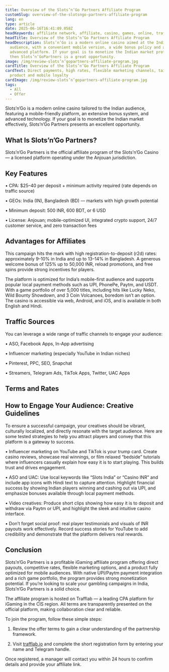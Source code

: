 ```yaml
---
title: Overview of the Slots’n’Go Partners Affiliate Program
customSlug: overview-of-the-slotsngo-partners-affiliate-program
lang: en
type: article
date: 2025-06-16T16:41:09.058Z
headKeywords: affiliate network, affiliate, casino, games, online, traffic
headTitle: Overview of the Slots’n’Go Partners Affiliate Program
headDescription: Slots’n’Go is a modern online casino aimed at the Indian
  audience, with a convenient mobile version, a wide bonus policy and an
  advanced platform. If your goal is to monetize the Indian market profitably,
  then Slots’n’GoPartners is a great opportunity.
image: /img/review-slots’n’gopartners-affiliate-program.jpg
cardTitle: Overview of the Slots’n’Go Partners Affiliate Program
cardText: Direct payments, high rates, flexible marketing channels, tailored
  product and mobile loyalty
cardImage: /img/review-slots’n’gopartners-affiliate-program.jpg
tags:
  - All
  - Offer
---
```

Slots’n’Go is a modern online casino tailored to the Indian audience, featuring a mobile-friendly platform, an extensive bonus system, and advanced technology. If your goal is to monetize the Indian market effectively, Slots’n’Go Partners presents an excellent opportunity.

## What Is Slots’n’Go Partners?

Slots’n’Go Partners is the official affiliate program of the Slots’n’Go Casino — a licensed platform operating under the Anjouan jurisdiction.

## Key Features

• CPA: $25–40 per deposit + minimum activity required (rate depends on traffic source)

• GEOs: India (IN), Bangladesh (BD) — markets with high growth potential

• Minimum deposit: 500 INR, 600 BDT, or 6 USD

• License: Anjouan; mobile-optimized UI, integrated crypto support, 24/7 customer service, and zero transaction fees

## Advantages for Affiliates

This campaign hits the mark with high registration-to-deposit (r2d) rates: approximately 9–10% in India and up to 13–14% in Bangladesh. A generous welcome bonus of 125% up to 50,000 INR, reload promotions, and free spins provide strong incentives for players.

The platform is optimized for India’s mobile-first audience and supports popular local payment methods such as UPI, PhonePe, Paytm, and USDT. With a game portfolio of over 5,000 titles, including hits like Lucky Neko, Wild Bounty Showdown, and 3 Coin Volcanoes, boredom isn’t an option. The casino is accessible via web, Android, and iOS, and is available in both English and Hindi.

## Traffic Sources

You can leverage a wide range of traffic channels to engage your audience:

• ASO, Facebook Apps, In-App advertising

• Influencer marketing (especially YouTube in Indian niches)

• Pinterest, PPC, SEO, Snapchat

• Streamers, Telegram Ads, TikTok Apps, Twitter, UAC Apps



## Terms and Rates



## How to Engage Your Audience: Creative Guidelines

To ensure a successful campaign, your creatives should be vibrant, culturally localized, and directly resonate with the target audience. Here are some tested strategies to help you attract players and convey that this platform is a gateway to success.

• Influencer marketing on YouTube and TikTok is your trump card. Create casino reviews, showcase real winnings, or film relaxed “bedside” tutorials where influencers casually explain how easy it is to start playing. This builds trust and drives engagement.

• ASO and UAC: Use local keywords like “Slots India” or “Casino INR” and include app icons with Hindi text to capture attention. Highlight financial success by showing Indian players winning and cashing out via UPI, and emphasize bonuses available through local payment methods.

• Video creatives: Produce short clips showing how easy it is to deposit and withdraw via Paytm or UPI, and highlight the sleek and intuitive casino interface.

• Don’t forget social proof: real player testimonials and visuals of INR payouts work effectively. Record success stories for YouTube to add credibility and demonstrate that the platform delivers real rewards.



## Conclusion

Slots’n’Go Partners is a profitable iGaming affiliate program offering direct payouts, competitive rates, flexible marketing options, and a product fully optimized for mobile audiences. With native UPI/Paytm payment integration and a rich game portfolio, the program provides strong monetization potential. If you’re looking to scale your gambling campaigns in India, Slots’n’Go Partners is a solid choice.

The affiliate program is hosted on Trafflab — a leading CPA platform for iGaming in the CIS region. All terms are transparently presented on the official platform, making collaboration clear and reliable.

To join the program, follow these simple steps:

1. Review the offer terms to gain a clear understanding of the partnership framework.

2. Visit [trafflab.io](https://trafflab.io/en/) and complete the short registration form by entering your name and Telegram handle.

Once registered, a manager will contact you within 24 hours to confirm details and provide your affiliate link.